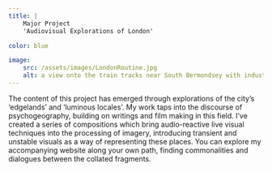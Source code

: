 ```yaml
---
title: | 
    Major Project
    'Audiovisual Explorations of London'

color: blue

image:
    src: /assets/images/LondonRoutine.jpg
    alt: a view onto the train tracks near South Bermondsey with industrial works in the background
---
```

The content of this project has emerged through explorations of the city’s ‘edgelands’ and ‘luminous locales’.
My work taps into the discourse of psychogeography, building on writings and film making in this field. I’ve created a series of compositions which bring audio-reactive live visual techniques into the processing of imagery, introducing transient and unstable visuals as a way of representing these places. You can explore my accompanying website along your own path, finding commonalities and dialogues between the collated fragments.